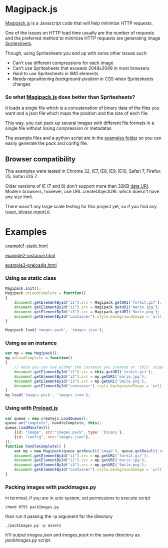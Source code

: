 Magipack.js
===========

[Magipack.js](https://github.com/keitakun/Magipack.js) is a Javascript code that will help minimize HTTP requests.

One of the issues on HTTP load time usually are the number of requests and the preferred method to minimize HTTP requests are generating image [Spritesheets](https://www.google.com/search?q=spritesheet&oq=spritesheet&aqs=chrome..69i57j69i59j69i60.1687j0j7&sourceid=chrome&espv=210&es_sm=91&ie=UTF-8).

Though, using Spritesheets you end up with some other issues such:

* Can't use different compressions for each image
* Can't use Spritesheets that exceeds 2048x2048 in most browsers
* Hard to use Spritesheets in *IMG* elements
* Needs repositioning *background-position* in CSS when Spritesheets changes

### So what [Magipack.js](https://github.com/keitakun/Magipack.js) does better than Spritesheets?
It loads a single file which is a concatenation of binary data of the files you want and a json file which maps the position and the size of each file.

This way, you can pack up several images with different file formats in a single file without losing compression or metadatas.

The example files and a python script are in the [examples folder](https://github.com/keitakun/Magipack.js/tree/master/examples) so you can easily generate the pack and config file.


Browser compatibility
---------------------
This examples were tested in Chrome 32, IE7, IE8, IE9, IE10, Safari 7, Firefox 25, Safari iOS 7.

Older versions of IE (7 and 8) don't support more than 32KB [data URI](http://msdn.microsoft.com/en-us/library/cc848897(v=vs.85).aspx). Modern browsers, however, use URL.createObjectURL which doesn't have any size limit.

There wasn't any large scale testing for this project yet, so if you find any [issue, please report it](https://github.com/keitakun/Magipack.js/issues).



Examples
========

[example1-static.html](http://hellokeita.in/xp/Magipack.js/example1-static.html)

[example2-instance.html](http://hellokeita.in/xp/Magipack.js/example2-instance.html)

[example3-preloadjs.html](http://hellokeita.in/xp/Magipack.js/example3-preloadjs.html)

### Using as static class
```javascript
Magipack.init();
Magipack.onLoadComplete = function()
{
	document.getElementById("i1").src = Magipack.getURI('forkit.gif');
	document.getElementById("i2").src = Magipack.getURI('mario.jpg');
	document.getElementById("i3").src = Magipack.getURI('Smile.png');
	document.getElementById("container").style.backgroundImage = 'url(' + Magipack.getURI('packman_ghost.gif') + ')';
}

Magipack.load('images.pack', 'images.json');
```

### Using as an instance
```javascript
var mp = new Magipack();
mp.onLoadComplete = function()
{
	// Here you can use either the instance you created or `this` scope.
	document.getElementById("i1").src = this.getURI('forkit.gif');
	document.getElementById("i2").src = mp.getURI('mario.jpg');
	document.getElementById("i3").src = mp.getURI('Smile.png');
	document.getElementById("container").style.backgroundImage = 'url(' + mp.getURI('packman_ghost.gif') + ')';
}
mp.load('images.pack', 'images.json');
```

### Using with [Preload.js](http://www.createjs.com/#!/PreloadJS)
``` javascript
var queue = new createjs.LoadQueue();
queue.on("complete", handleComplete, this);
queue.loadManifest([
	{id: "image", src:"images.pack", type: 'binary'},
	{id: "config", src:"images.json"},
]);
function handleComplete() {
	var mp = new Magipack(queue.getResult('image'), queue.getResult('config'));
	document.getElementById("i1").src = mp.getURI('forkit.gif');
	document.getElementById("i2").src = mp.getURI('mario.jpg');
	document.getElementById("i3").src = mp.getURI('Smile.png');
	document.getElementById("container").style.backgroundImage = 'url(' + mp.getURI('packman_ghost.gif') + ')';
}
```

### Packing images with packImages.py
in terminal, if you are in unix system, set permissions to execute script
```
chmod 0755 packImages.py
```

than run it passing the -p argument for the directory
```
./packImages.py -p assets
```

It'll output *images.json* and *images.pack* in the same directory as *packImages.py* script.

